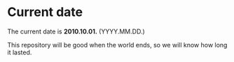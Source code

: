 # Current date

The current date is **2010.10.01.** (YYYY.MM.DD.)

This repository will be good when the world ends, so we will know how long it lasted.